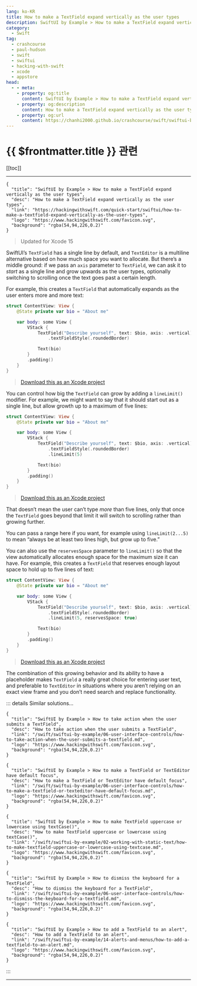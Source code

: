 ```yaml
---
lang: ko-KR
title: How to make a TextField expand vertically as the user types
description: SwiftUI by Example > How to make a TextField expand vertically as the user types
category:
  - Swift
tag: 
  - crashcourse
  - paul-hudson
  - swift
  - swiftui
  - hacking-with-swift
  - xcode
  - appstore
head:
  - - meta:
    - property: og:title
      content: SwiftUI by Example > How to make a TextField expand vertically as the user types
    - property: og:description
      content: How to make a TextField expand vertically as the user types
    - property: og:url
      content: https://chanhi2000.github.io/crashcourse/swift/swiftui-by-example/06-user-interface-controls/how-to-make-a-textfield-expand-vertically-as-the-user-types.html
---
```


# {{ $frontmatter.title }} 관련

[[toc]]

---

```component VPCard
{
  "title": "SwiftUI by Example > How to make a TextField expand vertically as the user types",
  "desc": "How to make a TextField expand vertically as the user types",
  "link": "https://hackingwithswift.com/quick-start/swiftui/how-to-make-a-textfield-expand-vertically-as-the-user-types",
  "logo": "https://www.hackingwithswift.com/favicon.svg",
  "background": "rgba(54,94,226,0.2)"
}
```

> Updated for Xcode 15

SwiftUI’s `TextField` has a single line by default, and `TextEditor` is a multiline alternative based on how much space you want to allocate. But there’s a middle ground: if we pass an `axis` parameter to `TextField`, we can ask it to *start* as a single line and grow upwards as the user types, optionally switching to scrolling once the text goes past a certain length.

For example, this creates a `TextField` that automatically expands as the user enters more and more text:

```swift
struct ContentView: View {
    @State private var bio = "About me"

    var body: some View {
        VStack {
            TextField("Describe yourself", text: $bio, axis: .vertical)
                .textFieldStyle(.roundedBorder)

            Text(bio)
        }
        .padding()
    }
}
```

> [<FontIcon icon="fas fa-file-zipper"/>Download this as an Xcode project](https://www.hackingwithswift.com/files/projects/swiftui/how-to-make-a-textfield-expand-vertically-as-the-user-types-1.zip)

You can control how big the `TextField` can grow by adding a `lineLimit()` modifier. For example, we might want to say that it should start out as a single line, but allow growth up to a maximum of five lines:

```swift
struct ContentView: View {
    @State private var bio = "About me"

    var body: some View {
        VStack {
            TextField("Describe yourself", text: $bio, axis: .vertical)
                .textFieldStyle(.roundedBorder)
                .lineLimit(5)

            Text(bio)
        }
        .padding()
    }
}
```

> [<FontIcon icon="fas fa-file-zipper"/>Download this as an Xcode project](https://www.hackingwithswift.com/files/projects/swiftui/how-to-make-a-textfield-expand-vertically-as-the-user-types-2.zip)

That doesn’t mean the user can’t type *more* than five lines, only that once the `TextField` goes beyond that limit it will switch to scrolling rather than growing further.

You can pass a range here if you want, for example using `lineLimit(2...5)` to mean “always be at least two lines high, but grow up to five.”

You can also use the `reservesSpace` parameter to `lineLimit()` so that the view automatically allocates enough space for the maximum size it can have. For example, this creates a `TextField` that reserves enough layout space to hold up to five lines of text:

```swift
struct ContentView: View {
    @State private var bio = "About me"

    var body: some View {
        VStack {
            TextField("Describe yourself", text: $bio, axis: .vertical)
                .textFieldStyle(.roundedBorder)
                .lineLimit(5, reservesSpace: true)

            Text(bio)
        }
        .padding()
    }
}
```

> [<FontIcon icon="fas fa-file-zipper"/>Download this as an Xcode project](https://www.hackingwithswift.com/files/projects/swiftui/how-to-make-a-textfield-expand-vertically-as-the-user-types-3.zip)

The combination of this growing behavior and its ability to have a placeholder makes `TextField` a really great choice for entering user text, and preferable to `TextEditor` in situations where you aren’t relying on an exact view frame and you don’t need search and replace functionality.

::: details Similar solutions…

```component VPCard
{
  "title": "SwiftUI by Example > How to take action when the user submits a TextField",
  "desc": "How to take action when the user submits a TextField",
  "link": "/swift/swiftui-by-example/06-user-interface-controls/how-to-take-action-when-the-user-submits-a-textfield.md",
  "logo": "https://www.hackingwithswift.com/favicon.svg",
  "background": "rgba(54,94,226,0.2)"
}
```

```component VPCard
{
  "title": "SwiftUI by Example > How to make a TextField or TextEditor have default focus",
  "desc": "How to make a TextField or TextEditor have default focus",
  "link": "/swift/swiftui-by-example/06-user-interface-controls/how-to-make-a-textfield-or-texteditor-have-default-focus.md",
  "logo": "https://www.hackingwithswift.com/favicon.svg",
  "background": "rgba(54,94,226,0.2)"
}
```

```component VPCard
{
  "title": "SwiftUI by Example > How to make TextField uppercase or lowercase using textCase()",
  "desc": "How to make TextField uppercase or lowercase using textCase()",
  "link": "/swift/swiftui-by-example/02-working-with-static-text/how-to-make-textfield-uppercase-or-lowercase-using-textcase.md",
  "logo": "https://www.hackingwithswift.com/favicon.svg",
  "background": "rgba(54,94,226,0.2)"
}
```

```component VPCard
{
  "title": "SwiftUI by Example > How to dismiss the keyboard for a TextField",
  "desc": "How to dismiss the keyboard for a TextField",
  "link": "/swift/swiftui-by-example/06-user-interface-controls/how-to-dismiss-the-keyboard-for-a-textfield.md",
  "logo": "https://www.hackingwithswift.com/favicon.svg",
  "background": "rgba(54,94,226,0.2)"
}
```

```component VPCard
{
  "title": "SwiftUI by Example > How to add a TextField to an alert",
  "desc": "How to add a TextField to an alert",
  "link": "/swift/swiftui-by-example/14-alerts-and-menus/how-to-add-a-textfield-to-an-alert.md",
  "logo": "https://www.hackingwithswift.com/favicon.svg",
  "background": "rgba(54,94,226,0.2)"
}
```

:::

---

<TagLinks />